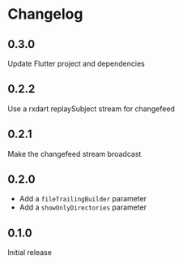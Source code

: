 # Changelog

## 0.3.0

Update Flutter project and dependencies

## 0.2.2

Use a rxdart replaySubject stream for changefeed

## 0.2.1

Make the changefeed stream broadcast

## 0.2.0

- Add a `fileTrailingBuilder` parameter
- Add a `showOnlyDirectories` parameter

## 0.1.0

Initial release
